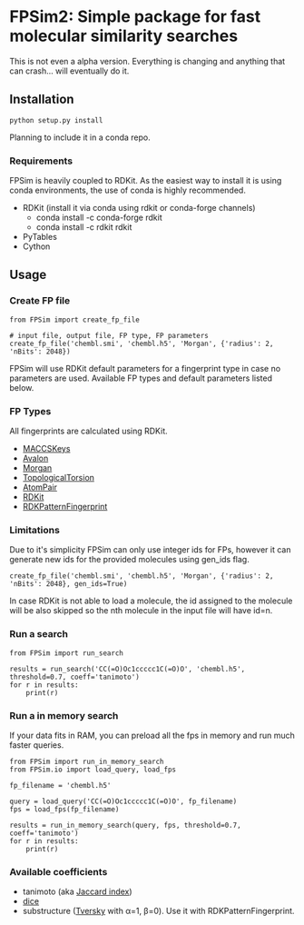 # FPSim2: Simple package for fast molecular similarity searches

This is not even a alpha version. Everything is changing and anything that can crash... will eventually do it.

## Installation 

    python setup.py install

Planning to include it in a conda repo.

### Requirements

FPSim is heavily coupled to RDKit. As the easiest way to install it is using conda environments, the use of conda is highly recommended.

* RDKit (install it via conda using rdkit or conda-forge channels)
    - conda install -c conda-forge rdkit
    - conda install -c rdkit rdkit
* PyTables
* Cython


## Usage

### Create FP file

    from FPSim import create_fp_file

    # input file, output file, FP type, FP parameters
    create_fp_file('chembl.smi', 'chembl.h5', 'Morgan', {'radius': 2, 'nBits': 2048})

FPSim will use RDKit default parameters for a fingerprint type in case no parameters are used. Available FP types and default parameters listed below.

### FP Types

All fingerprints are calculated using RDKit.  

- [MACCSKeys](https://rdkit.org/docs/api/rdkit.Chem.rdMolDescriptors-module.html#GetMACCSKeysFingerprint)
- [Avalon](http://www.rdkit.org/Python_Docs/rdkit.Avalon.pyAvalonTools-module.html#GetAvalonFP)
- [Morgan](https://rdkit.org/docs/api/rdkit.Chem.rdMolDescriptors-module.html#GetMorganFingerprintAsBitVect)
- [TopologicalTorsion](https://rdkit.org/docs/api/rdkit.Chem.rdMolDescriptors-module.html#GetHashedTopologicalTorsionFingerprintAsBitVect)
- [AtomPair](https://rdkit.org/docs/api/rdkit.Chem.rdMolDescriptors-module.html#GetHashedAtomPairFingerprintAsBitVect)
- [RDKit](http://rdkit.org/Python_Docs/rdkit.Chem.rdmolops-module.html#RDKFingerprint)
- [RDKPatternFingerprint](http://rdkit.org/Python_Docs/rdkit.Chem.rdmolops-module.html#PatternFingerprint)


### Limitations

Due to it's simplicity FPSim can only use integer ids for FPs, however it can generate new ids for the provided molecules using gen_ids flag.

    create_fp_file('chembl.smi', 'chembl.h5', 'Morgan', {'radius': 2, 'nBits': 2048}, gen_ids=True)

In case RDKit is not able to load a molecule, the id assigned to the molecule will be also skipped so the nth molecule in the input file will have id=n.


### Run a search

    from FPSim import run_search

    results = run_search('CC(=O)Oc1ccccc1C(=O)O', 'chembl.h5', threshold=0.7, coeff='tanimoto')
    for r in results:
        print(r)

### Run a in memory search

If your data fits in RAM, you can preload all the fps in memory and run much faster queries.

    from FPSim import run_in_memory_search
    from FPSim.io import load_query, load_fps

    fp_filename = 'chembl.h5'

    query = load_query('CC(=O)Oc1ccccc1C(=O)O', fp_filename)
    fps = load_fps(fp_filename)

    results = run_in_memory_search(query, fps, threshold=0.7, coeff='tanimoto')
    for r in results:
        print(r)

### Available coefficients

- tanimoto (aka [Jaccard index](https://en.wikipedia.org/wiki/Jaccard_index))
- [dice](https://en.wikipedia.org/wiki/S%C3%B8rensen%E2%80%93Dice_coefficient)
- substructure ([Tversky](https://en.wikipedia.org/wiki/Tversky_index) with α=1, β=0). Use it with RDKPatternFingerprint.
